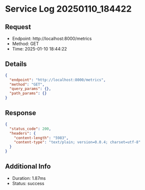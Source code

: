# Service Log 20250110_184422

## Request
- Endpoint: http://localhost:8000/metrics
- Method: GET
- Time: 2025-01-10 18:44:22

## Details
```json
{
  "endpoint": "http://localhost:8000/metrics",
  "method": "GET",
  "query_params": {},
  "path_params": {}
}
```

## Response
```json
{
  "status_code": 200,
  "headers": {
    "content-length": "5983",
    "content-type": "text/plain; version=0.0.4; charset=utf-8"
  }
}
```

## Additional Info
- Duration: 1.87ms
- Status: success
